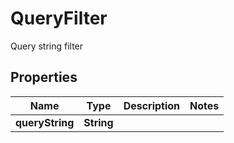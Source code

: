 

# QueryFilter

Query string filter

## Properties

| Name | Type | Description | Notes |
|------------ | ------------- | ------------- | -------------|
|**queryString** | **String** |  |  |





